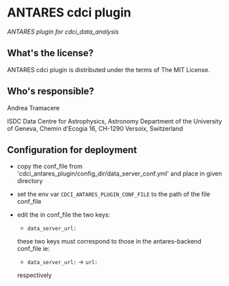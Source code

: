 ANTARES cdci plugin
==========================================
*ANTARES plugin for cdci_data_analysis*


What's the license?
-------------------

ANTARES cdci plugin is distributed under the terms of The MIT License.

Who's responsible?
-------------------
Andrea Tramacere

ISDC Data Centre for Astrophysics, Astronomy Department of the University of Geneva, Chemin d'Ecogia 16, CH-1290 Versoix, Switzerland

Configuration for deployment
----------------------------
- copy the conf_file from 'cdci_antares_plugin/config_dir/data_server_conf.yml' and place in given directory
- set the env var `CDCI_ANTARES_PLUGIN_CONF_FILE` to the path of the file conf_file 
- edit the in conf_file the two keys:
    - `data_server_url:`  
    
    these two keys must correspond to those in the antares-backend conf_file ie:
   
    - `data_server_url:`  -> `url:`
   
    respectively
